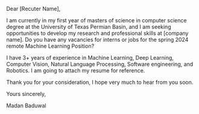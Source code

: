 Dear [Recuter Name],



I am currently in my first year of masters of science in computer science degree at the University of Texas Permian Basin, and I am seeking opportunities to develop my research and professional skills at [company name]. Do you have any vacancies for interns or jobs for the spring 2024 remote Machine Learning Position?



I have 3+ years of experience in Machine Learning, Deep Learning, Computer Vision, Natural Language Processing, Software engineering, and Robotics. I am going to attach my resume for reference.



Thank you for your consideration, I hope very much to hear from you soon.



Yours sincerely,



Madan Baduwal